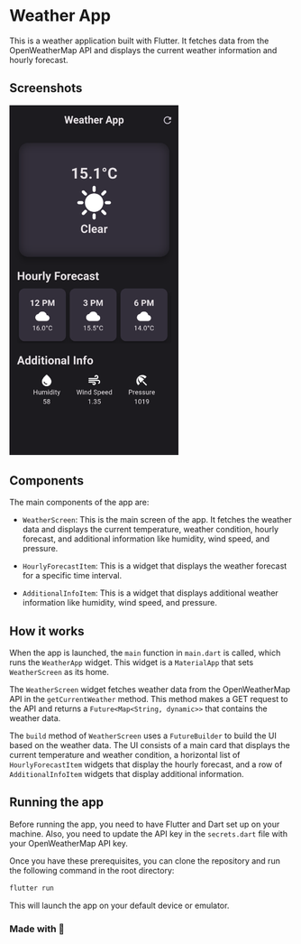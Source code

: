 # Weather App

This is a weather application built with Flutter. It fetches data from the OpenWeatherMap API and displays the current weather information and hourly forecast.

## Screenshots
<img src="./assets/app_screenshot.png" width=300>


## Components

The main components of the app are:

- `WeatherScreen`: This is the main screen of the app. It fetches the weather data and displays the current temperature, weather condition, hourly forecast, and additional information like humidity, wind speed, and pressure.

- `HourlyForecastItem`: This is a widget that displays the weather forecast for a specific time interval.

- `AdditionalInfoItem`: This is a widget that displays additional weather information like humidity, wind speed, and pressure.

## How it works

When the app is launched, the `main` function in `main.dart` is called, which runs the `WeatherApp` widget. This widget is a `MaterialApp` that sets `WeatherScreen` as its home.

The `WeatherScreen` widget fetches weather data from the OpenWeatherMap API in the `getCurrentWeather` method. This method makes a GET request to the API and returns a `Future<Map<String, dynamic>>` that contains the weather data.

The `build` method of `WeatherScreen` uses a `FutureBuilder` to build the UI based on the weather data. The UI consists of a main card that displays the current temperature and weather condition, a horizontal list of `HourlyForecastItem` widgets that display the hourly forecast, and a row of `AdditionalInfoItem` widgets that display additional information.

## Running the app

Before running the app, you need to have Flutter and Dart set up on your machine. Also, you need to update the API key in the `secrets.dart` file with your OpenWeatherMap API key.

Once you have these prerequisites, you can clone the repository and run the following command in the root directory:

```sh
flutter run
```
This will launch the app on your default device or emulator.

### Made with 💙